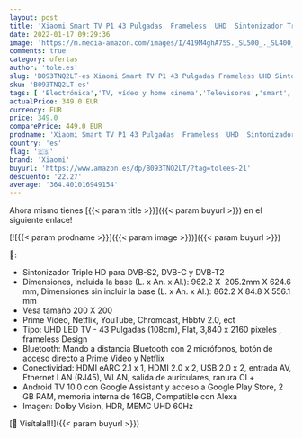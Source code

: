 ```yaml
---
layout: post
title: 'Xiaomi Smart TV P1 43 Pulgadas  Frameless  UHD  Sintonizador Triple  Android 10.0  Prime Video  Netflix  Google Assistant  Compatible con Alexa  Bluetooth  3 HDMI  2 USB  [Model 2021]'
date: 2022-01-17 09:29:36
image: 'https://m.media-amazon.com/images/I/419M4ghA75S._SL500_._SL400_.jpg'
comments: true
category: ofertas
author: 'tole.es'
slug: 'B093TNQ2LT-es Xiaomi Smart TV P1 43 Pulgadas Frameless UHD Sintonizador...'
sku: 'B093TNQ2LT-es'
tags: [ 'Electrónica','TV, vídeo y home cinema','Televisores','smart','tv','xiaomi', ]
actualPrice: 349.0 EUR
currency: EUR
price: 349.0
comparePrice: 449.0 EUR
prodname: 'Xiaomi Smart TV P1 43 Pulgadas  Frameless  UHD  Sintonizador Triple  Android 10.0  Prime Video  Netflix  Google Assistant  Compatible con Alexa  Bluetooth  3 HDMI  2 USB  [Model 2021]'
country: 'es'
flag: '🇪🇸'
brand: 'Xiaomi'
buyurl: 'https://www.amazon.es/dp/B093TNQ2LT/?tag=tolees-21'
descuento: '22.27'
average: '364.401016949154'
---
```


Ahora mismo tienes [{{< param title >}}]({{< param buyurl >}}) en el siguiente enlace!

[![{{< param prodname >}}]({{< param image >}})]({{< param buyurl >}})

🔎:

- Sintonizador Triple HD para DVB-S2, DVB-C y DVB-T2
- Dimensiones, incluida la base (L. x An. x Al.): 962.2 X  205.2mm X 624.6 mm, Dimensiones sin incluir la base (L. x An. x Al.): 862.2 X 84.8 X 556.1 mm
- Vesa tamaño 200 X 200
- Prime Video, Netflix, YouTube, Chromcast, Hbbtv 2.0, ect
- Tipo: UHD LED TV - 43 Pulgadas (108cm), Flat, 3,840 x 2160 pixeles , frameless Design
- Bluetooth: Mando a distancia Bluetooth con 2 micrófonos, botón de acceso directo a Prime Video y Netflix
- Conectividad: HDMI eARC 2.1 x 1, HDMI 2.0 x 2, USB 2.0 x 2, entrada AV, Ethernet LAN (RJ45), WLAN, salida de auriculares, ranura CI +
- Android TV 10.0 con Google Assistant y acceso a Google Play Store, 2 GB RAM, memoria interna de 16GB, Compatible con Alexa
- Imagen: Dolby Vision, HDR, MEMC UHD 60Hz

[🛒 Visítala!!!]({{< param buyurl >}})
